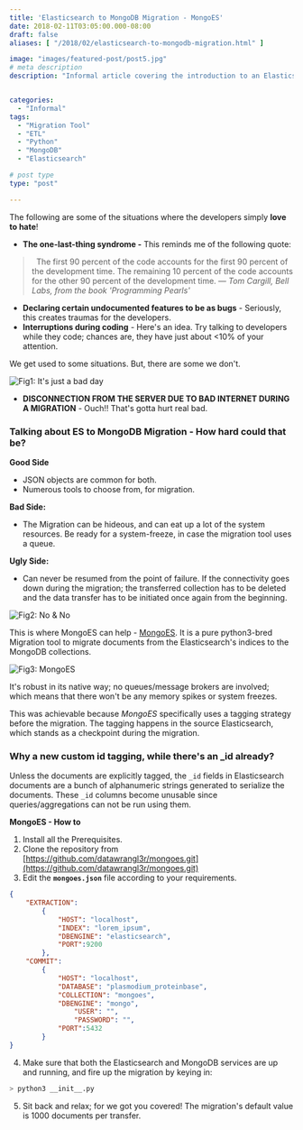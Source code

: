 ```yaml
---
title: 'Elasticsearch to MongoDB Migration - MongoES'
date: 2018-02-11T03:05:00.000-08:00
draft: false
aliases: [ "/2018/02/elasticsearch-to-mongodb-migration.html" ]

image: "images/featured-post/post5.jpg"
# meta description
description: "Informal article covering the introduction to an Elasticsearch to MongoDB migration tool known as MongoES, from the house of Datawrangler"


categories:
  - "Informal"
tags:
  - "Migration Tool"
  - "ETL"
  - "Python"
  - "MongoDB"
  - "Elasticsearch"

# post type
type: "post"

---
```


The following are some of the situations where the developers simply **love to hate**!

*   **The one-last-thing syndrome -** This reminds me of the following quote:

>   The first 90 percent of the code accounts for the first 90 percent of the development time. The remaining 10 percent of the code accounts for the other 90 percent of the development time.
— *Tom Cargill, Bell Labs, from the book 'Programming Pearls'*

*   **Declaring certain undocumented features to be as bugs** - Seriously, this creates traumas for the developers.
*   **Interruptions during coding** - Here's an idea. Try talking to developers while they code; chances are, they have just about <10% of your attention.

We get used to some situations. But, there are some we don't.

![Fig1: It's just a bad day](../../images/post/5-elasticsearch-to-mongodb-migration/img1.gif)

*   **DISCONNECTION FROM THE SERVER DUE TO BAD INTERNET DURING A MIGRATION** \- Ouch!! That's gotta hurt real bad.

### Talking about ES to MongoDB Migration - How hard could that be?

**Good Side**

* JSON objects are common for both.
* Numerous tools to choose from, for migration.

**Bad Side:** 

* The Migration can be hideous, and can eat up a lot of the system resources. Be ready for a system-freeze, in case the migration tool uses a queue.

**Ugly Side:**

* Can never be resumed from the point of failure. If the connectivity goes down during the migration; the transferred collection has to be deleted and the data transfer has to be initiated once again from the beginning.  

![Fig2: No & No](../../images/post/5-elasticsearch-to-mongodb-migration/img2.gif)

This is where MongoES can help - <a href="https://github.com/datawrangl3r/mongoes" rel="nofollow noopener" target="_blank">MongoES</a>. It is a pure python3-bred Migration tool to migrate documents from the Elasticsearch's indices to the MongoDB collections.

![Fig3: MongoES](../../images/post/5-elasticsearch-to-mongodb-migration/img3.png)

It's robust in its native way; no queues/message brokers are involved; which means that there won't be any memory spikes or system freezes.  
  
This was achievable because *MongoES* specifically uses a tagging strategy before the migration. The tagging happens in the source Elasticsearch, which stands as a checkpoint during the migration.  

### Why a new custom id tagging, while there's an **_id** already?

Unless the documents are explicitly tagged, the `_id` fields in Elasticsearch documents are a bunch of alphanumeric strings generated to serialize the documents. These `_id` columns become unusable since queries/aggregations can not be run using them.

**MongoES - How to**  

1.  Install all the Prerequisites.
2.  Clone the repository from [https://github.com/datawrangl3r/mongoes.git](https://github.com/datawrangl3r/mongoes.git)
3.  Edit the **`mongoes.json`** file according to your requirements.

```json
{
	"EXTRACTION":
		{
			"HOST": "localhost",
			"INDEX": "lorem_ipsum",
			"DBENGINE": "elasticsearch",
			"PORT":9200
		},
	"COMMIT":
		{
			"HOST": "localhost",
			"DATABASE": "plasmodium_proteinbase",
			"COLLECTION": "mongoes",
			"DBENGINE": "mongo",
      			"USER": "",
      			"PASSWORD": "",
			"PORT":5432
		}
}
```

4.  Make sure that both the Elasticsearch and MongoDB services are up and running, and fire up the migration by keying in:

```bash
> python3 __init__.py
```

5.  Sit back and relax; for we got you covered! The migration's default value is 1000 documents per transfer.